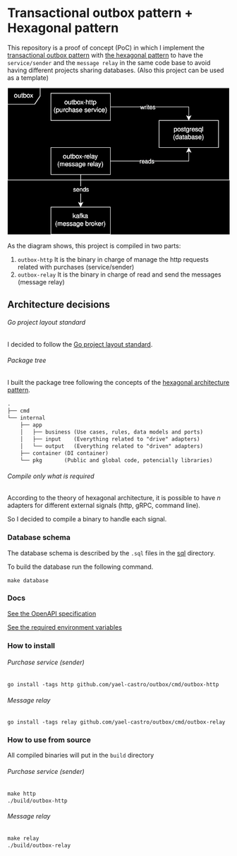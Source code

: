 # Transactional outbox pattern + Hexagonal pattern
This repository is a proof of concept (PoC) in which I implement the [transactional outbox pattern](https://microservices.io/patterns/data/transactional-outbox.html)
with [the hexagonal pattern](https://alistair.cockburn.us/hexagonal-architecture/) to have the `service/sender` and
the `message relay` in the same code base to avoid having different projects sharing databases.
(Also this project can be used as a template)

![Component diagram](./docs/images/components.svg)

As the diagram shows, this project is compiled in two parts:
1. `outbox-http` It is the binary in charge of manage the http requests related with purchases (service/sender)
2. `outbox-relay` It is the binary in charge of read and send the messages (message relay)

## Architecture decisions
###### Go project layout standard
I decided to follow the [Go project layout standard](https://github.com/golang-standards/project-layout).
###### Package tree
I built the package tree following the concepts of the [hexagonal architecture pattern](https://alistair.cockburn.us/hexagonal-architecture/).
```
.
├── cmd
└── internal
    ├── app
    │   ├── business (Use cases, rules, data models and ports)
    │   ├── input    (Everything related to "drive" adapters)
    │   └── output   (Everything related to "driven" adapters)
    ├── container (DI container)
    └── pkg       (Public and global code, potencially libraries)
```
###### Compile only what is required
According to the theory of hexagonal architecture, it is possible to have *n* adapters for different external signals (http, gRPC, command line).

So I decided to compile a binary to handle each signal.

### Database schema
The database schema is described by the `.sql` files in the [sql](./scripts/sql) directory.

To build the database run the following command.
```shell
make database
```

### Docs
[See the OpenAPI specification](./docs/OpenAPI.json)

[See the required environment variables](.env.example)

### How to install
###### Purchase service (sender)
```shell
go install -tags http github.com/yael-castro/outbox/cmd/outbox-http
```
###### Message relay
```shell
go install -tags relay github.com/yael-castro/outbox/cmd/outbox-relay
```
### How to use from source
All compiled binaries will put in the `build` directory
###### Purchase service (sender)
```shell
make http
./build/outbox-http
```
###### Message relay
```shell
make relay
./build/outbox-relay
```
